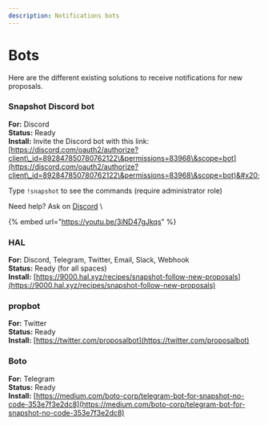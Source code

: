 ```yaml
---
description: Notifications bots
---
```


# Bots

Here are the different existing solutions to receive notifications for new proposals.

### Snapshot Discord bot

**For:** Discord\
**Status:** Ready\
**Install:**  Invite the Discord bot with this link: [https://discord.com/oauth2/authorize?client\_id=892847850780762122\&permissions=83968\&scope=bot](https://discord.com/oauth2/authorize?client\_id=892847850780762122\&permissions=83968\&scope=bot)&#x20;

Type `!snapshot` to see the commands (require administrator role)

Need help? Ask on [Discord](https://discord.snapshot.org)   \


{% embed url="https://youtu.be/3iND47gJkqs" %}

### HAL

**For:** Discord, Telegram, Twitter, Email, Slack, Webhook\
**Status:** Ready (for all spaces)\
**Install:** [https://9000.hal.xyz/recipes/snapshot-follow-new-proposals](https://9000.hal.xyz/recipes/snapshot-follow-new-proposals)

### propbot

**For:** Twitter\
**Status:** Ready\
**Install:** [https://twitter.com/proposalbot](https://twitter.com/proposalbot)

### Boto

**For:** Telegram\
**Status:** Ready\
**Install:** [https://medium.com/boto-corp/telegram-bot-for-snapshot-no-code-353e7f3e2dc8](https://medium.com/boto-corp/telegram-bot-for-snapshot-no-code-353e7f3e2dc8)


